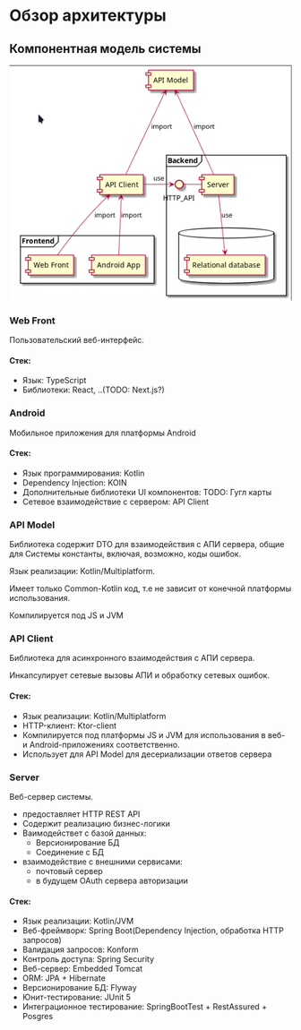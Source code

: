 
# Обзор архитектуры

## Компонентная модель системы

![alt text](component-diagram.png)

### Web Front

Пользовательский веб-интерфейс.

#### Стек:
- Язык: TypeScript
- Библиотеки: React, ..(TODO: Next.js?) 

### Android

Мобильное приложения для платформы Android

#### Стек:
- Язык программирования: Kotlin
- Dependency Injection: KOIN
- Дополнительные библиотеки UI компонентов: TODO: Гугл карты 
- Сетевое взаимодействие с сервером: API Client

### API Model

Библиотека cодержит DTO для взаимодействия с АПИ сервера, общие для Системы константы, включая, возможно, коды ошибок.

Язык реализации: Kotlin/Multiplatform.

Имеет только Сommon-Kotlin код, т.е не зависит от конечной платформы использования.

Компилируется под JS и JVM

### API Client

Библиотека для асинхронного взаимодействия с АПИ сервера.

Инкапсулирует сетевые вызовы АПИ и обработку сетевых ошибок.

#### Стек:
- Язык реализации: Kotlin/Multiplatform
- HTTP-клиент: Ktor-client
- Компилируется под платформы JS и JVM для использования в веб- и Android-приложениях соответственно.
- Использует для API Model для десериализации ответов сервера

### Server

Веб-сервер системы.
- предоставляет HTTP REST API
- Содержит реализацию бизнес-логики
- Ваимодействет с базой данных:
    - Версионирование БД
    - Соединение с БД
- взаимодействие с внешними сервисами:
    - почтовый сервер
    - в будущем OAuth сервера авторизации

#### Стек:
- Язык реализации: Kotlin/JVM
- Веб-фреймворк: Spring Boot(Dependency Injection, обработка HTTP запросов)
- Валидация запросов: Konform
- Контроль доступа: Spring Security
- Веб-сервер: Embedded Tomcat
- ORM: JPA + Hibernate
- Версионирование БД: Flyway
- Юнит-тестирование: JUnit 5
- Интеграционное тестирование: SpringBootTest + RestAssured + Posgres 